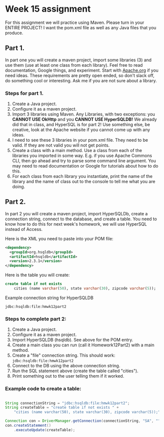 # Week 15 assignment

For this assignment we will practice using Maven. Please turn in your ENTIRE PROJECT! I want the pom.xml file as well as any Java files that you produce.

## Part 1.

In part one you will create a maven project, import some libraries (3) and use them (use at least one class from each library). Feel free to read documentation, Google things, and experiment. Start with [Apache.org](http://www.apache.org/index.html#projects-list) if you need ideas. These requirements are pretty open ended, so don't slack off, do something cool or interesting. Ask me if you are not sure about a library.


### Steps for part 1.

1. Create a Java project.
2. Configure it as a maven project.
3. Import 3 libraries using Maven. Any Libraries, with two exceptions: you __CANNOT USE OkHttp__ and you __CANNOT USE HyperSQLDB!__ We already did that in class, and HyperSQL is for part 2! Use something else, be creative, look at the Apache website if you cannot come up with any ideas.
4. I need to see these 3 libraries in your pom.xml file. They need to be valid. If they are not valid you will not get points.
5. Create a class with a main method. Use a class from each of the libraries you imported in some way. E.g. if you use Apache Commons CLI, then go ahead and try to parse some command line argument. You may need to read documentation or Google for tutorials about how to do this.
6. For each class from each library you instantiate, print the name of the library and the name of class out to the console to tell me what you are doing.


## Part 2.

In part 2 you will create a maven project, import HyperSQLDb, create a connection string, connect to the database, and create a table. You need to know how to do this for next week's homework, we will use HyperSQL instead of Access.

Here is the XML you need to paste into your POM file:

```xml
<dependency>
  <groupId>org.hsqldb</groupId>
  <artifactId>hsqldb</artifactId>
  <version>2.3.1</version>
</dependency>
```

Here is the table you will create:

```sql
create table if not exists
	cities (name varchar(50), state varchar(30), zipcode varchar(5));
```

Example connection string for HyperSQLDB
```
jdbc:hsqldb:file:hmwk12part2
```

### Steps to complete part 2:

1. Create a Java project.
2. Configure it as a maven project.
3. Import HyperSQLDB (hsqldb). See above for the POM entry.
4. Create a main class you can run (call it Homework12Part2) with a main method.
5. Create a "file" connection string. This should work: ```jdbc:hsqldb:file:hmwk12part2```
6. Connect to the DB using the above connection string.
7. Run the SQL statement above (create the table called "cities").
8. Print something out to the user telling them if it worked.


### Example code to create a table:

```java

String connectionString = "jdbc:hsqldb:file:hmwk12part2";
String createTable = "create table if not exists " +
	"cities (name varchar(50), state varchar(30), zipcode varchar(5));";

Connection con = DriverManager.getConnection(connectionString, "SA", "");
con.createStatement()
    .executeUpdate(createTable);

```
